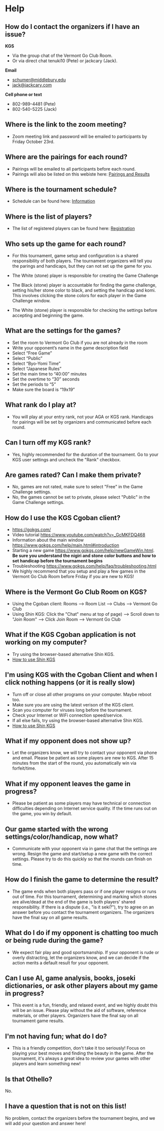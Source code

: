 # Help

## How do I contact the organizers if I have an issue?

**KGS**
- Via the group chat of the Vermont Go Club Room.
- Or via direct chat tenuki10 (Pete) or jackcary (Jack).

**Email**
- schumer@middlebury.edu
- jack@jackcary.com

**Cell phone or text**
- 802-989-4481 (Pete)
- 802-540-5225 (Jack)

## Where is the link to the zoom meeting?
- Zoom meeting link and password will be emailed to participants by Friday October 23rd.

## Where are the pairings for each round?
- Pairings will be emailed to all participants before each round.
- Pairings will also be listed on this webiste here: [Pairings and Results]({{site.baseurl}}/pairings)

## Where is the tournament schedule?
- Schedule can be found here: [Information]({{site.baseurl}}/#information)

## Where is the list of players?
- The list of registered players can be found here: [Registration]({{site.baseurl}}/registration)

## Who sets up the game for each round?
- For this tournament, game setup and configuration is a shared responsibility of both players. The tournament organizers will tell you the parings and handicaps, but they can not set up the game for you.

- The White (stone) player is responsible for creating the Game Challenge

- The Black (stone) player is accountable for finding the game challenge, setting his/her stone color to black, and setting the handicap and komi. This involves clicking the stone colors for each player in the Game Challenge window.

- The White (stone) player is responsible for checking the settings before accepting and beginning the game.

## What are the settings for the games?
- Set the room to Vermont Go Club if you are not already in the room
- Write your opponent’s name in the game description field
- Select “Free Game”
- Select “Public”
- Select “Byo-Yomi Time”
- Select “Japanese Rules”
- Set the main time to “40:00” minutes
- Set the overtime to “30” seconds
- Set the periods to “5”
- Make sure the board is “19x19”

## What rank do I play at?
- You will play at your entry rank, not your AGA or KGS rank.  Handicaps for pairings will be set by organizers and communicated before each round.

## Can I turn off my KGS rank?
- Yes, highly recommended for the duration of the tournament.  Go to your KGS user settings and uncheck the "Rank" checkbox.

## Are games rated? Can I make them private?
- No, games are not rated, make sure to select "Free" in the Game Challenge settings.
- No, the games cannot be set to private, please select "Public" in the Game Challenge settings.

## How do I use the KGS Cgoban client?
- <https://gokgs.com/>
- Video tutorial <https://www.youtube.com/watch?v=_GcMKFDQ468>
- Information about the main window <https://www.gokgs.com/help/main.html#introduction>
- Starting a new game <https://www.gokgs.com/help/newGameWin.html>. **Be sure you understand the nigiri and stone color buttons and how to set handicap before the tournament begins**
- Troubleshooting <https://www.gokgs.com/help/faq/troubleshooting.html>
- We highly recommend that you setup and play a few games in the Vermont Go Club Room before Friday if you are new to KGS!

## Where is the Vermont Go Club Room on KGS?
- Using the Cgoban client: Rooms –> Room List –> Clubs –> Vermont Go Club
- Using Shin KGS: Click the "Chat" menu at top of page) –> Scroll down to "Join Room" –> Click Join Room –> Vermont Go Club

## What if the KGS Cgoban application is not working on my computer?
- Try using the browser-based alternative Shin KGS.
- [How to use Shin KGS]({{site.baseurl}}/shinkgs)

## I'm using KGS with the Cgoban Client and when I click nothing happens (or it is really slow)
- Turn off or close all other programs on your computer. Maybe reboot too.
- Make sure you are using the latest verison of the KGS client.
- Scan you computer for viruses long before the tournament.
- Check your Internet or WiFi connection speed/service.
- If all else fails, try using the browser-based alternative Shin KGS.
- [How to use Shin KGS]({{site.baseurl}}/shinkgs)

## What if my opponent does not show up?
- Let the organizers know, we will try to contact your opponent via phone and email. Please be patient as some players are new to KGS. After 15 minutes from the start of the round, you automatically win via forfeit/time.

## What if my opponent leaves the game in progress?
- Please be patient as some players may have technical or connection difficulties depending on Internet service quality.  If the time runs out on the game, you win by default.

## Our game started with the wrong settings/color/handicap, now what?
- Communicate with your opponent via in game chat that the settings are wrong.  Resign the game and start/setup a new game with the correct settings.  Please try to do this quickly so that the rounds can finish on time.

## How do I finish the game to determine the result?
- The game ends when both players pass or if one player resigns or runs out of time.  For this tournament, determining and marking which stones are alive/dead at the end of the game is both players' shared responsibility. If there is a dispute (i.e., "is it seki?"), try to agree on an answer before you contact the tournament organizers. The organizers have the final say on all game results.

## What do I do if my opponent is chatting too much or being rude during the game?
- We expect fair play and good sportsmanship.  If your opponent is rude or overly distracting, let the organizers know, and we can decide if the action merits a default result for your opponent.

## Can I use AI, game analysis, books, joseki dictionaries, or ask other players about my game in progress?
- This event is a fun, friendly, and relaxed event, and we highly doubt this will be an issue. Please play without the aid of software, reference materials, or other players. Organizers have the final say on all tournament game results.

## I'm not having fun; what do I do?
- This is a friendly competition, don't take it too seriously! Focus on playing your best moves and finding the beauty in the game.  After the tournament, it's always a great idea to review your games with other players and learn something new!

## Is that Othello?
No.

## I have a question that is not on this list!
No problem, contact the organizers before the tournament begins, and we will add your question and answer here!




